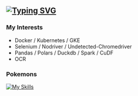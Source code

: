 ## [![Typing SVG](https://readme-typing-svg.demolab.com?font=Fira+Code&weight=300&pause=1000&color=50E8F7&width=435&lines=Software+Engineer;Data+Engineer;Site+Reliability+%2F+Cloud+Engineer;Wanna-be+Security+Engineer)](https://git.io/typing-svg)

### My Interests
- Docker / Kubernetes / GKE
- Selenium / Nodriver / Undetected-Chromedriver
- Pandas / Polars / Duckdb / Spark / CuDF
- OCR

### Pokemons
[![My Skills](https://skillicons.dev/icons?i=python,rust,c,go,java,clojure,js,react,postgres,docker,kubernetes,terraform,prometheus,grafana,linux,gcp,ansible,vscode,vim&perline=10)](https://skillicons.dev)
<!--
**fafnirZ/fafnirZ** is a ✨ _special_ ✨ repository because its `README.md` (this file) appears on your GitHub profile.

Here are some ideas to get you started:

- 🔭 I’m currently working on ...
- 🌱 I’m currently learning ...
- 👯 I’m looking to collaborate on ...
- 🤔 I’m looking for help with ...
- 💬 Ask me about ...
- 📫 How to reach me: ...
- 😄 Pronouns: ...
- ⚡ Fun fact: ...
-->
